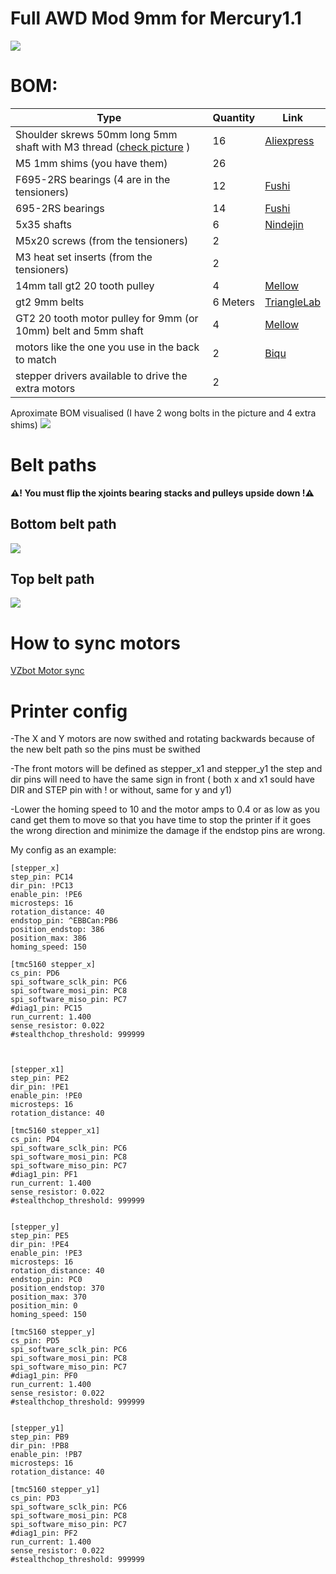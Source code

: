 # Full AWD Mod 9mm for Mercury1.1

<img src="IMAGES/AWD_Assembly_Front.png">

# BOM:
| Type | Quantity | Link |
| --- | --- | --- |
| Shoulder skrews 50mm long 5mm shaft with M3 thread ([check picture](IMAGES/Shoulder_skrews.png) ) | 16 | [Aliexpress](https://www.aliexpress.com/item/1005004802215831.html) |
| M5 1mm shims (you have them) | 26 |  |
| F695-2RS bearings (4 are in the tensioners) | 12 | [Fushi](https://www.aliexpress.com/item/32850989216.html) |
| 695-2RS bearings | 14 | [Fushi](https://vi.aliexpress.com/item/1005003141257945.html?pdp_npi=4%40dis%21RON%21RON%2048.29%21RON%2042.07%21%21%2110.33%219.00%21%40210390c217305813520083967e1b2f%2112000024314826797%21sh%21RO%21921752181%21X&spm=a2g0o.store_pc_allItems_or_groupList.new_all_items_2007521272189.1005003141257945&gatewayAdapt=glo2vnm) |
| 5x35 shafts | 6 | [Nindejin](https://vi.aliexpress.com/item/1005002308655979.html?aff_fcid=37d1fe54089a4876821858ee60f2e177-1730579850506-01420-_ATn62e&tt=CPS_NORMAL&aff_fsk=_ATn62e&aff_platform=shareComponent-detail&sk=_ATn62e&aff_trace_key=37d1fe54089a4876821858ee60f2e177-1730579850506-01420-_ATn62e&terminal_id=3db8dc71742443ffb34ffa7b2e123b97&afSmartRedirect=y)  |
| M5x20 screws (from the tensioners) | 2 |  |
| M3 heat set inserts (from the tensioners) | 2 |  |
| 14mm tall gt2 20 tooth pulley | 4 | [Mellow](https://vi.aliexpress.com/item/33023133633.html?spm=a2g0o.order_list.order_list_main.10.4a7018025MX7dW&gatewayAdapt=glo2vnm) |
| gt2 9mm belts | 6 Meters | [TriangleLab](https://www.aliexpress.com/item/1005006507781085.html?spm=a2g0o.detail.pcDetailTopMoreOtherSeller.1.1ebaId4bId4bJ2&gps-id=pcDetailTopMoreOtherSeller&scm=1007.40050.354490.0&scm_id=1007.40050.354490.0&scm-url=1007.40050.354490.0&pvid=8cab5cd5-2cb5-4df6-88f0-f8fb543ab826&_t=gps-id:pcDetailTopMoreOtherSeller,scm-url:1007.40050.354490.0,pvid:8cab5cd5-2cb5-4df6-88f0-f8fb543ab826,tpp_buckets:668%232846%238111%231996&pdp_npi=4%40dis%21RON%2139.32%2139.32%21%21%218.45%218.45%21%40211b698e17286817196807058e861e%2112000037754698142%21rec%21RO%21921752181%21X&utparam-url=scene%3ApcDetailTopMoreOtherSeller%7Cquery_from%3A) |
| GT2 20 tooth motor pulley for 9mm (or 10mm) belt and 5mm shaft | 4 | [Mellow](https://vi.aliexpress.com/item/33023279793.html?spm=a2g0o.order_list.order_list_main.17.4a7018025MX7dW&gatewayAdapt=glo2vnm) |
| motors like the one you use in the back to match | 2 | [Biqu](https://biqu.equipment/products/ldo-42sth48-2504ac-reva-motor-driver?variant=39991585636450) |
| stepper drivers available to drive the extra motors | 2 |  |

Aproximate BOM visualised (I have 2 wong bolts in the picture and 4 extra shims)
<img src="IMAGES/BOM.jpg">

# Belt paths
**:warning:! You must flip the xjoints bearing stacks and pulleys upside down !:warning:**

## Bottom belt path

<img src="IMAGES/BottomBeltPath.png">

## Top belt path

<img src="IMAGES/TopBeltPath.png">

# How to sync motors

[VZbot Motor sync](https://www.youtube.com/watch?v=so9oqJyirKY)

# Printer config

-The X and Y motors are now swithed and rotating backwards because of the new belt path so the pins must be swithed 

-The front motors will be defined as stepper_x1 and stepper_y1 the step and dir pins will need to have the same sign in front ( both x and x1 sould have DIR and STEP pin with ! or without, same for y and y1)

-Lower the homing speed to 10 and the motor amps to 0.4 or as low as you cand get them to move so that you have time to stop the printer if it goes the wrong direction and minimize the damage if the endstop pins are wrong.

My config as an example:
```
[stepper_x]
step_pin: PC14
dir_pin: !PC13
enable_pin: !PE6
microsteps: 16
rotation_distance: 40
endstop_pin: ^EBBCan:PB6
position_endstop: 386
position_max: 386
homing_speed: 150

[tmc5160 stepper_x]
cs_pin: PD6
spi_software_sclk_pin: PC6
spi_software_mosi_pin: PC8
spi_software_miso_pin: PC7
#diag1_pin: PC15
run_current: 1.400
sense_resistor: 0.022
#stealthchop_threshold: 999999



[stepper_x1]
step_pin: PE2
dir_pin: !PE1
enable_pin: !PE0
microsteps: 16
rotation_distance: 40

[tmc5160 stepper_x1] 
cs_pin: PD4
spi_software_sclk_pin: PC6
spi_software_mosi_pin: PC8
spi_software_miso_pin: PC7
#diag1_pin: PF1
run_current: 1.400
sense_resistor: 0.022
#stealthchop_threshold: 999999


[stepper_y]
step_pin: PE5
dir_pin: !PE4
enable_pin: !PE3
microsteps: 16
rotation_distance: 40
endstop_pin: PC0
position_endstop: 370
position_max: 370
position_min: 0
homing_speed: 150

[tmc5160 stepper_y]
cs_pin: PD5
spi_software_sclk_pin: PC6
spi_software_mosi_pin: PC8
spi_software_miso_pin: PC7
#diag1_pin: PF0
run_current: 1.400
sense_resistor: 0.022
#stealthchop_threshold: 999999


[stepper_y1]
step_pin: PB9
dir_pin: !PB8
enable_pin: !PB7
microsteps: 16
rotation_distance: 40

[tmc5160 stepper_y1] 
cs_pin: PD3
spi_software_sclk_pin: PC6
spi_software_mosi_pin: PC8
spi_software_miso_pin: PC7
#diag1_pin: PF2
run_current: 1.400
sense_resistor: 0.022
#stealthchop_threshold: 999999
```
